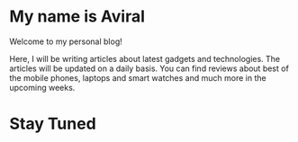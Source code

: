 # My name is Aviral

Welcome to my personal blog!

Here, I will be writing articles about latest gadgets and technologies.
The articles will be updated on a daily basis.
You can find reviews about best of the mobile phones, laptops and smart watches and much more in the upcoming weeks.

# Stay Tuned
